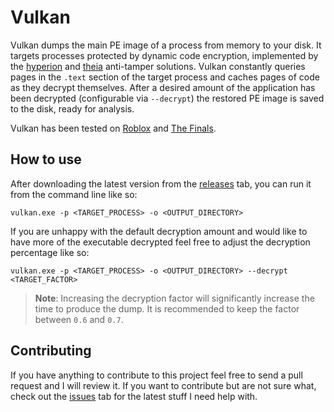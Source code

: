 # Vulkan
Vulkan dumps the main PE image of a process from memory to your disk. It targets processes protected by dynamic code encryption, implemented by the [hyperion](https://roblox.fandom.com/wiki/Hyperion) and [theia](https://reversingthread.info/index.php/2024/01/10/the-finals-defeating-theia-packer/) anti-tamper solutions. Vulkan constantly queries pages in the `.text` section of the target process and caches pages of code as they decrypt themselves. After a desired amount of the application has been decrypted (configurable via `--decrypt`) the restored PE image is saved to the disk, ready for analysis.

Vulkan has been tested on [Roblox](https://roblox.com) and [The Finals](https://www.reachthefinals.com/).

## How to use
After downloading the latest version from the [releases](https://github.com/atrexus/vulkan/releases) tab, you can run it from the command line like so:
```
vulkan.exe -p <TARGET_PROCESS> -o <OUTPUT_DIRECTORY>
```
If you are unhappy with the default decryption amount and would like to have more of the executable decrypted feel free to adjust the decryption percentage like so: 
```
vulkan.exe -p <TARGET_PROCESS> -o <OUTPUT_DIRECTORY> --decrypt <TARGET_FACTOR>
```
> **Note**: Increasing the decryption factor will significantly increase the time to produce the dump. It is recommended to keep the factor between `0.6` and `0.7`.

## Contributing
If you have anything to contribute to this project feel free to send a pull request and I will review it. If you want to contribute but are not sure what, check out the [issues](https://github.com/atrexus/vulkan/issues) tab for the latest stuff I need help with.
